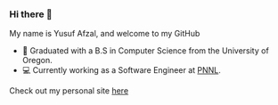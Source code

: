 ### Hi there 👋

My name is Yusuf Afzal, and welcome to my GitHub

- :evergreen_tree: Graduated with a B.S in Computer Science from the University of Oregon. 
- :computer: Currently working as a Software Engineer at [PNNL](https://pnnl.gov).

Check out my personal site [here](https://yusufaf.github.io) 
